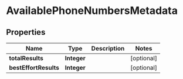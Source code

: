 

# AvailablePhoneNumbersMetadata


## Properties

| Name | Type | Description | Notes |
|------------ | ------------- | ------------- | -------------|
|**totalResults** | **Integer** |  |  [optional] |
|**bestEffortResults** | **Integer** |  |  [optional] |



